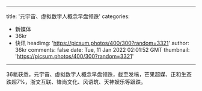 
---
title: '元宇宙、虚拟数字人概念早盘领跌'
categories: 
 - 新媒体
 - 36kr
 - 快讯
headimg: 'https://picsum.photos/400/300?random=3321'
author: 36kr
comments: false
date: Tue, 11 Jan 2022 02:01:52 GMT
thumbnail: 'https://picsum.photos/400/300?random=3321'
---

<div>   
36氪获悉，元宇宙、虚拟数字人概念早盘领跌，截至发稿，芒果超媒、正和生态跌超7%，浙文互联、锋尚文化、风语筑、天神娱乐等跟跌。  
</div>
            